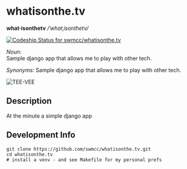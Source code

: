 # whatisonthe.tv 

**what·isonthetv**  */ˈwhatˌisonthetv/*

[ ![Codeship Status for swmcc/whatisonthe.tv](https://codeship.com/projects/11a1b900-8f7f-0132-6404-6add16588dd2/status?branch=master)](https://codeship.com/projects/61263)

*Noun:*  
Sample django app that allows me to play with other tech.

*Synonyms:*	
Sample django app that allows me to play with other tech.

![TEE-VEE](http://f.cl.ly/items/3d0M1Z113y2L2A2r293U/Old-School-TV-television-296019_1544_1500.jpg "TEE-VEE")

## Description

At the minute a simple django app

## Development Info

```
git clone https://github.com/swmcc/whatisonthe.tv.git 
cd whatisonthe.tv 
# install a venv - and see Makefile for my personal prefs
```

